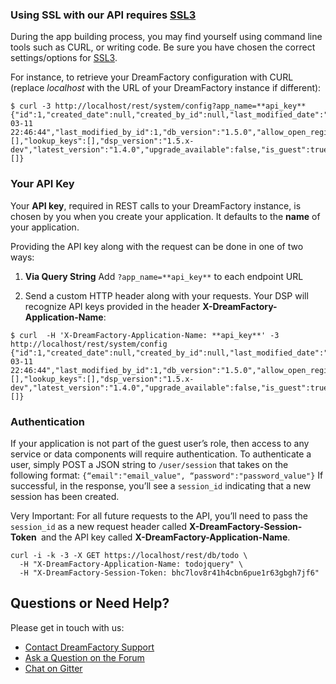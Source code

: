### Using SSL with our API requires [SSL3](http://en.wikipedia.org/wiki/Transport_Layer_Security#SSL_3.0)

During the app building process, you may find yourself using command line tools such as CURL, or writing code. Be sure you have chosen the correct settings/options for [SSL3](http://en.wikipedia.org/wiki/Transport_Layer_Security#SSL_3.0).

For instance, to retrieve your DreamFactory configuration with CURL (replace *localhost* with the URL of your DreamFactory instance if different):

```
$ curl -3 http://localhost/rest/system/config?app_name=**api_key**
{"id":1,"created_date":null,"created_by_id":null,"last_modified_date":"2014-03-11 22:46:44","last_modified_by_id":1,"db_version":"1.5.0","allow_open_registration":false,"open_reg_role_id":null,"open_reg_email_service_id":null,"open_reg_email_template_id":null,"invite_email_service_id":null,"invite_email_template_id":null,"password_email_service_id":null,"password_email_template_id":null,"allow_guest_user":false,"guest_role_id":null,"editable_profile_fields":"email,display_name,first_name,last_name,phone,default_app_id,security_question,security_answer","custom_settings":[],"lookup_keys":[],"dsp_version":"1.5.x-dev","latest_version":"1.4.0","upgrade_available":false,"is_guest":true,"allow_admin_remote_logins":false,"allow_remote_logins":false,"allowed_hosts":[]}
```

### Your API Key

Your **API key**, required in REST calls to your DreamFactory instance, is chosen by you when you create your application. It defaults to the **name** of your application.

Providing the API key along with the request can be done in one of two ways:

1. **Via Query String** Add ```?app_name=**api_key**``` to each endpoint URL

2. Send a custom HTTP header along with your requests. Your DSP will recognize API keys provided in the header **X-DreamFactory-Application-Name**:

```
$ curl  -H 'X-DreamFactory-Application-Name: **api_key**' -3 http://localhost/rest/system/config
{"id":1,"created_date":null,"created_by_id":null,"last_modified_date":"2014-03-11 22:46:44","last_modified_by_id":1,"db_version":"1.5.0","allow_open_registration":false,"open_reg_role_id":null,"open_reg_email_service_id":null,"open_reg_email_template_id":null,"invite_email_service_id":null,"invite_email_template_id":null,"password_email_service_id":null,"password_email_template_id":null,"allow_guest_user":false,"guest_role_id":null,"editable_profile_fields":"email,display_name,first_name,last_name,phone,default_app_id,security_question,security_answer","custom_settings":[],"lookup_keys":[],"dsp_version":"1.5.x-dev","latest_version":"1.4.0","upgrade_available":false,"is_guest":true,"allow_admin_remote_logins":false,"allow_remote_logins":false,"allowed_hosts":[]}
```

### Authentication
If your application is not part of the guest user’s role, then access to any service or data components will require authentication.
To authenticate a user, simply POST a JSON string to ```/user/session``` that takes on the following format: ```{“email":"email_value", “password":"password_value"}```
If successful, in the response, you’ll see a ```session_id``` indicating that a new session has been created.

Very Important: For all future requests to the API, you’ll need to pass the ```session_id``` as a new request header called **X-DreamFactory-Session-Token ** and the API key called **X-DreamFactory-Application-Name**.  

```
curl -i -k -3 -X GET https://localhost/rest/db/todo \
  -H "X-DreamFactory-Application-Name: todojquery" \
  -H "X-DreamFactory-Session-Token: bhc7lov8r41h4cbn6pue1r63gbgh7jf6"
```

## Questions or Need Help?

Please get in touch with us:

* [Contact DreamFactory Support](Contact-DreamFactory-Support)
* [Ask a Question on the Forum](Discuss-on-Community-Forum)
* [Chat on Gitter](Chat-on-IRC)
